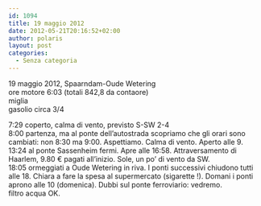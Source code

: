 ```yaml
---
id: 1094
title: 19 maggio 2012
date: 2012-05-21T20:16:52+02:00
author: polaris
layout: post
categories:
  - Senza categoria
---
```

19 maggio 2012, Spaarndam-Oude Wetering  
ore motore 6:03 (totali 842,8 da contaore)  
miglia  
gasolio circa 3/4

7:29 coperto, calma di vento, previsto S-SW 2-4  
8:00 partenza, ma al ponte dell&#8217;autostrada scopriamo che gli orari sono cambiati: non 8:30 ma 9:00. Aspettiamo. Calma di vento. Aperto alle 9.  
13:24 al ponte Sassenheim fermi. Apre alle 16:58. Attraversamento di Haarlem, 9.80 € pagati all&#8217;inizio. Sole, un po&#8217; di vento da SW.  
18:05 ormeggiati a Oude Wetering in riva. I ponti successivi chiudono tutti alle 18. Chiara a fare la spesa al supermercato (sigarette !). Domani i ponti aprono alle 10 (domenica). Dubbi sul ponte ferroviario: vedremo.  
filtro acqua OK.